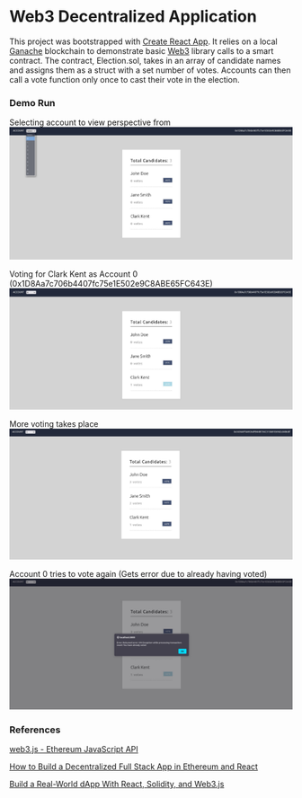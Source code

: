 # Web3 Decentralized Application

This project was bootstrapped with [Create React App](https://github.com/facebook/create-react-app). It relies on a local [Ganache](https://trufflesuite.com/ganache/)
blockchain to demonstrate basic [Web3](https://web3js.readthedocs.io/en/v1.7.4/) library calls to a smart contract. The contract, Election.sol, takes in an array of
candidate names and assigns them as a struct with a set number of votes. Accounts can then call a vote function only once to cast their vote in the election.


### Demo Run

Selecting account to view perspective from
![accounts](./img/1.png)

Voting for Clark Kent as Account 0 (0x1D8Aa7c706b4407fc75e1E502e9C8ABE65FC643E)
![vote1](./img/2.png)

More voting takes place
![vote2](./img/3.png)

Account 0 tries to vote again (Gets error due to already having voted)
![error](./img/4.png)

### References

[web3.js - Ethereum JavaScript API](https://web3js.readthedocs.io/en/v1.7.4/)

[How to Build a Decentralized Full Stack App in Ethereum and React](https://medium.com/@takleakshar/how-to-build-a-decentralized-full-stack-app-in-ethereum-and-react-42e63d45a208)

[Build a Real-World dApp With React, Solidity, and Web3.js](https://betterprogramming.pub/blockchain-introduction-using-real-world-dapp-react-solidity-web3-js-546471419955)
